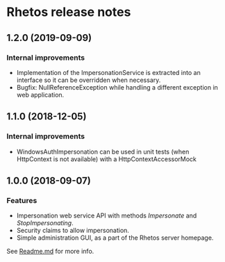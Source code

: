 # Rhetos release notes

## 1.2.0 (2019-09-09)

### Internal improvements

* Implementation of the ImpersonationService is extracted into an interface so it can be overridden when necessary.
* Bugfix: NullReferenceException while handling a different exception in web application.

## 1.1.0 (2018-12-05)

### Internal improvements

* WindowsAuthImpersonation can be used in unit tests (when HttpContext is not available) with a HttpContextAccessorMock

## 1.0.0 (2018-09-07)

### Features

* Impersonation web service API with methods *Impersonate* and *StopImpersonating*.
* Security claims to allow impersonation.
* Simple administration GUI, as a part of the Rhetos server homepage.

See [Readme.md](Readme.md) for more info.
